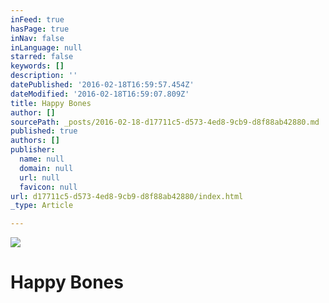 ```yaml
---
inFeed: true
hasPage: true
inNav: false
inLanguage: null
starred: false
keywords: []
description: ''
datePublished: '2016-02-18T16:59:57.454Z'
dateModified: '2016-02-18T16:59:07.809Z'
title: Happy Bones
author: []
sourcePath: _posts/2016-02-18-d17711c5-d573-4ed8-9cb9-d8f88ab42880.md
published: true
authors: []
publisher:
  name: null
  domain: null
  url: null
  favicon: null
url: d17711c5-d573-4ed8-9cb9-d8f88ab42880/index.html
_type: Article

---
```

![](https://the-grid-user-content.s3-us-west-2.amazonaws.com/db090a10-889e-4598-9c05-6e93ba74c818.JPG)

# Happy Bones